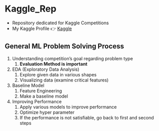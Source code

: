 # Kaggle_Rep

- Repository dedicated for Kaggle Competitions 
- My Kaggle Profile 👉 [Kaggle](https://www.kaggle.com/trispark)

## General ML Problem Solving Process

1. Understanding competition’s goal regarding problem type
    1. **Evaluation Method is important**
2. EDA (Exploratory Data Analysis)
    1. Explore given data in various shapes
    2. Visualizing data (examine critical features)
3. Baseline Model 
    1. Feature Engineering 
    2. Make a baseline model 
4. Improving Performance
    1. Apply various models to improve performance
    2. Optimize hyper parameter 
    3. If the performance is not satisfiable, go back to first and second steps
